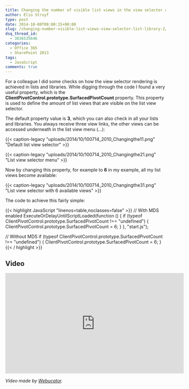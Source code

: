 ```yaml
---
title: Changing the number of visible list views in the view selector of a list or library
author: Elio Struyf
type: post
date: 2014-10-08T08:00:15+00:00
slug: /changing-number-visible-list-views-view-selector-list-library-2/
dsq_thread_id:
  - 3836535646
categories:
  - Office 365
  - SharePoint 2013
tags:
  - JavaScript
comments: true
---
```


For a colleague I did some checks on how the view selector rendering is achieved in lists and libraries. While digging through the code I found a very useful property, which is the **ClientPivotControl.prototype.SurfacedPivotCount** property. This property is used to define the amount of list views that are visible on the list view selector.

The default property value is **3**, which you can also check in all your lists and libraries. You always receive three view links, the other views can be accessed underneath in the list view menu (...):

{{< caption-legacy "uploads/2014/10/100714_2010_Changingthe11.png" "Default list view selector" >}}

{{< caption-legacy "uploads/2014/10/100714_2010_Changingthe21.png" "List view selector menu" >}}

Now by changing this property, for example to **6** in my example, all my list views become available:

{{< caption-legacy "uploads/2014/10/100714_2010_Changingthe31.png" "List view selector with 6 available views" >}}

The code to achieve this fairly simple:

{{< highlight JavaScript "linenos=table,noclasses=false" >}}
// With MDS enabled
ExecuteOrDelayUntilScriptLoaded(function () {
  if (typeof ClientPivotControl.prototype.SurfacedPivotCount !== "undefined") {
    ClientPivotControl.prototype.SurfacedPivotCount = 6;
  }
}, "start.js");

// Without MDS
if (typeof ClientPivotControl.prototype.SurfacedPivotCount !== "undefined") {
  ClientPivotControl.prototype.SurfacedPivotCount = 6;
}
{{< / highlight >}}


## Video

<iframe width="560" height="315" src="https://www.youtube.com/embed/pFJCRSekuI8" frameborder="0" allowfullscreen="allowfullscreen"></iframe>

_Video made by [Webucator](https://www.webucator.com/microsoft-training/sharepoint.cfm)._